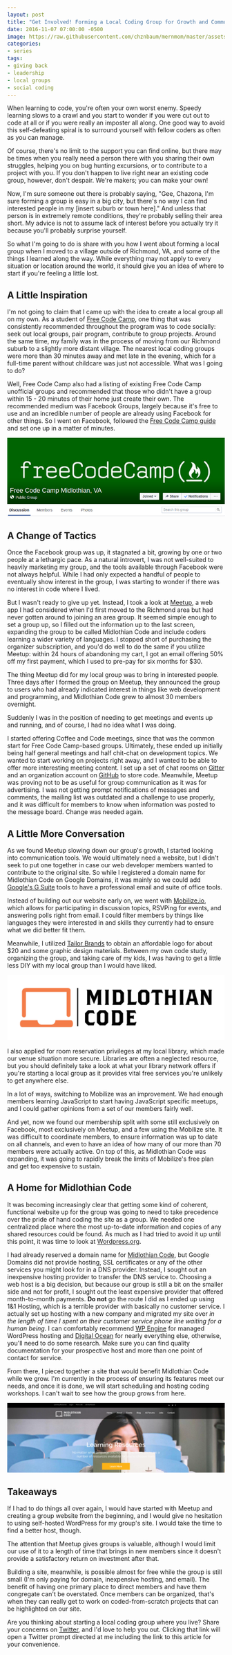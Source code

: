 ```yaml
---
layout: post
title: "Get Involved! Forming a Local Coding Group for Growth and Community"
date: 2016-11-07 07:00:00 -0500
image: https://raw.githubusercontent.com/chznbaum/mernmom/master/assets/startup-849794.jpg
categories:
- series
tags:
- giving back
- leadership
- local groups
- social coding
---
```

When learning to code, you're often your own worst enemy. Speedy learning slows to a crawl and you start to wonder if you were cut out to code at all or if you were really an imposter all along. One good way to avoid this self-defeating spiral is to surround yourself with fellow coders as often as you can manage.

Of course, there's no limit to the support you can find online, but there may be times when you really need a person there with you sharing their own struggles, helping you on bug hunting excursions, or to contribute to a project with you. If you don't happen to live right near an existing code group, however, don't despair. We're makers; you can make your own!

Now, I'm sure someone out there is probably saying, "Gee, Chazona, I'm sure forming a group is easy in a big city, but there's no way I can find interested people in my [insert suburb or town here]." And unless that person is in extremely remote conditions, they're probably selling their area short. My advice is not to assume lack of interest before you actually try it because you'll probably surprise yourself.

So what I'm going to do is share with you how I went about forming a local group when I moved to a village outside of Richmond, VA, and some of the things I learned along the way. While everything may not apply to every situation or location around the world, it should give you an idea of where to start if you're feeling a little lost.

## A Little Inspiration ##

I'm not going to claim that I came up with the idea to create a local group all on my own. As a student of [Free Code Camp](https://www.freecodecamp.com), one thing that was consistently recommended throughout the program was to code socially: seek out local groups, pair program, contribute to group projects. Around the same time, my family was in the process of moving from our Richmond suburb to a slightly more distant village. The nearest local coding groups were more than 30 minutes away and met late in the evening, which for a full-time parent without childcare was just not accessible. What was I going to do?

Well, Free Code Camp also had a listing of existing Free Code Camp unofficial groups and recommended that those who didn't have a group within 15 - 20 minutes of their home just create their own. The recommended medium was Facebook Groups, largely because it's free to use and an incredible number of people are already using Facebook for other things. So I went on Facebook, followed the [Free Code Camp guide](http://forum.freecodecamp.com/t/how-to-create-a-local-group-for-your-city/19532) and set one up in a matter of minutes.

![Free Code Camp Local Group Screenshot](https://raw.githubusercontent.com/chznbaum/mernmom/master/assets/Screenshot-from-2016-11-01-23-03-55.png)

## A Change of Tactics ##

Once the Facebook group was up, it stagnated a bit, growing by one or two people at a lethargic pace. As a natural introvert, I was not well-suited to heavily marketing my group, and the tools available through Facebook were not always helpful. While I had only expected a handful of people to eventually show interest in the group, I was starting to wonder if there was no interest in code where I lived.

But I wasn't ready to give up yet. Instead, I took a look at [Meetup](https://www.meetup.com), a web app I had considered when I'd first moved to the Richmond area but had never gotten around to joining an area group. It seemed simple enough to set a group up, so I filled out the information up to the last screen, expanding the group to be called Midlothian Code and include coders learning a wider variety of languages. I stopped short of purchasing the organizer subscription, and you'd do well to do the same if you utilize Meetup: within 24 hours of abandoning my cart, I got an email offering 50% off my first payment, which I used to pre-pay for six months for $30.

The thing Meetup did for my local group was to bring in interested people. Three days after I formed the group on Meetup, they announced the group to users who had already indicated interest in things like web development and programming, and Midlothian Code grew to almost 30 members overnight.

Suddenly I was in the position of needing to get meetings and events up and running, and of course, I had no idea what I was doing.

I started offering Coffee and Code meetings, since that was the common start for Free Code Camp-based groups. Ultimately, these ended up initially being half general meetings and half chit-chat on development topics. We wanted to start working on projects right away, and I wanted to be able to offer more interesting meeting content. I set up a set of chat rooms on [Gitter](https://gitter.im/) and an organization account on [GitHub](https://github.com/) to store code. Meanwhile, Meetup was proving not to be as useful for group communication as it was for advertising. I was not getting prompt notifications of messages and comments, the mailing list was outdated and a challenge to use properly, and it was difficult for members to know when information was posted to the message board. Change was needed again.

## A Little More Conversation ##

As we found Meetup slowing down our group's growth, I started looking into communication tools. We would ultimately need a website, but I didn't seek to put one together in case our web developer members wanted to contribute to the original site. So while I registered a domain name for Midlothian Code on Google Domains, it was mainly so we could add [Google's G Suite](https://goo.gl/cHGZvs) tools to have a professional email and suite of office tools.

Instead of building out our website early on, we went with [Mobilize.io](https://mobilize.io/), which allows for participating in discussion topics, RSVPing for events, and answering polls right from email. I could filter members by things like languages they were interested in and skills they currently had to ensure what we did better fit them.

Meanwhile, I utilized [Tailor Brands](https://www.tailorbrands.com/) to obtain an affordable logo for about $20 and some graphic design materials. Between my own code study, organizing the group, and taking care of my kids, I was having to get a little less DIY with my local group than I would have liked.

![Midlothian Code Logo](https://raw.githubusercontent.com/chznbaum/mernmom/master/assets/logo_white_background.jpg)

I also applied for room reservation privileges at my local library, which made our venue situation more secure. Libraries are often a neglected resource, but you should definitely take a look at what your library network offers if you're starting a local group as it provides vital free services you're unlikely to get anywhere else.

In a lot of ways, switching to Mobilize was an improvement. We had enough members learning JavaScript to start having JavaScript specific meetups, and I could gather opinions from a set of our members fairly well.

And yet, now we found our membership split with some still exclusively on Facebook, most exclusively on Meetup, and a few using the Mobilize site. It was difficult to coordinate members, to ensure information was up to date on all channels, and even to have an idea of how many of our more than 70 members were actually active. On top of this, as Midlothian Code was expanding, it was going to rapidly break the limits of Mobilize's free plan and get too expensive to sustain.

## A Home for Midlothian Code ##

It was becoming increasingly clear that getting some kind of coherent, functional website up for the group was going to need to take precedence over the pride of hand coding the site as a group. We needed one centralized place where the most up-to-date information and copies of any shared resources could be found. As much as I had tried to avoid it up until this point, it was time to look at [Wordpress.org](https://wordpress.org/).

I had already reserved a domain name for [Midlothian Code](http://www.midlothiancode.com), but Google Domains did not provide hosting, SSL certificates or any of the other services you might look for in a DNS provider. Instead, I sought out an inexpensive hosting provider to transfer the DNS service to. Choosing a web host is a big decision, but because our group is still a bit on the smaller side and not for profit, I sought out the least expensive provider that offered month-to-month payments. **Do not** go the route I did as I ended up using 1&1 Hosting, which is a terrible provider with basically no customer service. I actually set up hosting with a new company and migrated my site over *in the length of time I spent on their customer service phone line waiting for a human being*. I can comfortably recommend [WP Engine](https://wpengine.com/) for managed WordPress hosting and [Digital Ocean](https://www.digitalocean.com/) for nearly everything else, otherwise, you'll need to do some research. Make sure you can find quality documentation for your prospective host and more than one point of contact for service.

From there, I pieced together a site that would benefit Midlothian Code while we grow. I'm currently in the process of ensuring its features meet our needs, and once it is done, we will start scheduling and hosting coding workshops. I can't wait to see how the group grows from here.

![Midlothian Code Website Screenshot](https://raw.githubusercontent.com/chznbaum/mernmom/master/assets/Screenshot-from-2016-11-06-22-11-10.png)

## Takeaways ##

If I had to do things all over again, I would have started with Meetup and creating a group website from the beginning, and I would give no hesitation to using self-hosted WordPress for my group's site. I would take the time to find a better host, though.

The attention that Meetup gives groups is valuable, although I would limit our use of it to a length of time that brings in new members since it doesn't provide a satisfactory return on investment after that.

Building a site, meanwhile, is possible almost for free while the group is still small (I'm only paying for domain, inexpensive hosting, and email). The benefit of having one primary place to direct members and have them congregate can't be overstated. Once members can be organized, that's when they can really get to work on coded-from-scratch projects that can be highlighted on our site.

Are you thinking about starting a local coding group where you live? Share your concerns  on [Twitter](https://twitter.com/intent/tweet?text=%40chznbaum&url=http%3A%2F%2Fmernmom.com%2F2016%2F11%2F07%2Fget-involved-forming-a-local-coding-group-for-growth-and-community.html), and I'd love to help you out. Clicking that link will open a Twitter prompt directed at me including the link to this article for your convenience.